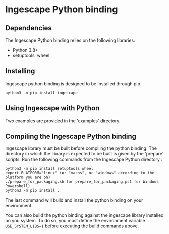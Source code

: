 # Ingescape Python binding

## Dependencies

The Ingescape Python binding relies on the following libraries:

- Python 3.8+
- setuptools, wheel

## Installing

Ingescape python binding is designed to be installed through pip

    python3 -m pip install ingescape

## Using Ingescape with Python

Two examples are provided in the 'examples' directory.

## Compiling the Ingescape Python binding

Ingescape library must be built before compiling the python binding.
The directory in which the library is expected to be built is given by the 'prepare' scripts.
Run the following commands from the Ingescape Python directory :

    python3 -m pip install setuptools wheel
    export PLATFORM="linux" (or "macos", or "windows" according to the platform you are on)
    ./prepare_for_packaging.sh (or prepare_for_packaging.ps1 for Windows Powershell)
    python3 -m pip install .

The last command will build and install the python binding on your environment.

You can also build the python binding against the ingescape library installed on you system.
To do so, you must define the environment variable `USE_SYSTEM_LIBS=1` before executing the build commands above.
